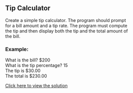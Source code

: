 ## Tip Calculator

Create a simple tip calculator. The program should prompt<br>
for a bill amount and a tip rate. The program must compute <br>
the tip and then display both the tip and the total amount of <br>
the bill.

### Example: 

What is the bill? $200 <br>
What is the tip percentage? 15 <br>
The tip is $30.00 <br>
The total is $230.00 <br>

[Click here to view the solution]()
